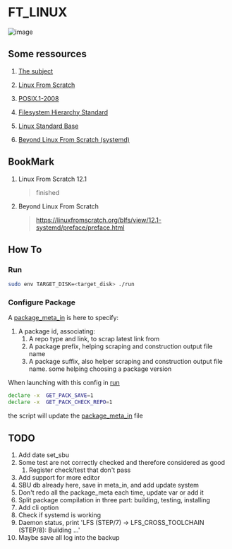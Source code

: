 # FT_LINUX

![image](https://github.com/Pixailz/ft_linux/assets/35565530/2f7a8e34-6e12-4434-a7d6-8c45bb46b6bb)


## Some ressources

1. [The subject](rsc/en.subject.pdf)
1. [Linux From Scratch](https://www.linuxfromscratch.org/lfs/view/12.1/index.html)
1. [POSIX.1-2008](https://pubs.opengroup.org/onlinepubs/9699919799/)
1. [Filesystem Hierarchy Standard](https://refspecs.linuxfoundation.org/FHS_3.0/fhs/index.html)
1. [Linux Standard Base](https://refspecs.linuxfoundation.org/lsb.shtml)

1. [Beyond Linux From Scratch (systemd)](https://linuxfromscratch.org/blfs/view/12.1-systemd/)

## BookMark

1. Linux From Scratch 12.1
	> finished
2. Beyond Linux From Scratch
	> https://linuxfromscratch.org/blfs/view/12.1-systemd/preface/preface.html

## How To

### Run

```sh
sudo env TARGET_DISK=<target_disk> ./run
```

### Configure Package

A [package_meta_in](./package_meta_in) is here to specify:

1. A package id, associating:
	1. A repo type and link, to scrap latest link from
	1. A package prefix, helping scraping and construction output file name
	1. A package suffix, also helper scraping and construction output file name.
	some helping choosing a package version

When launching with this config in [run](./run)
```sh
declare -x	GET_PACK_SAVE=1
declare -x	GET_PACK_CHECK_REPO=1
```
the script will update the [package_meta_in](./package_meta_in) file

## TODO

1. Add date set_sbu
1. Some test are not correctly checked and therefore considered as good
   1. Register check/test that don't pass
1. Add support for more editor
1. SBU db already here, save in meta_in, and add update system
1. Don't redo all the package_meta each time, update var or add it
1. Split package compilation in three part: building, testing, installing
1. Add cli option
1. Check if systemd is working
1. Daemon status, print 'LFS (STEP/7) -> LFS_CROSS_TOOLCHAIN (STEP/8): Building ...'
1. Maybe save all log into the backup
